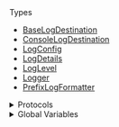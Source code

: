 <summary>Types</summary>

  - [BaseLogDestination](/BaseLogDestination)
  - [ConsoleLogDestination](/ConsoleLogDestination)
  - [LogConfig](/LogConfig)
  - [LogDetails](/LogDetails)
  - [LogLevel](/LogLevel)
  - [Logger](/Logger)
  - [PrefixLogFormatter](/PrefixLogFormatter)

</details>

<details>
<summary>Protocols</summary>

  - [LogDestination](/LogDestination)
  - [LogFormatter](/LogFormatter)

</details>

<details>
<summary>Global Variables</summary>

  - [log](/log)

</details>

